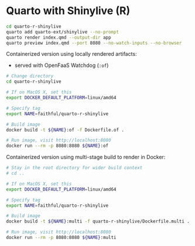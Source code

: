 # Quarto with Shinylive (R)

```bash
cd quarto-r-shinylive
quarto add quarto-ext/shinylive --no-prompt
quarto render index.qmd --output-dir app
quarto preview index.qmd --port 8080 --no-watch-inputs --no-browser
```

Containerized version using locally rendered artifacts:

- served with OpenFaaS Watchdog (`:of`)

```bash
# Change directory
cd quarto-r-shinylive

# If on MacOS X, set this
export DOCKER_DEFAULT_PLATFORM=linux/amd64

# Specify tag
export NAME=faithful/quarto-r-shinylive

# Build image
docker build -t ${NAME}:of -f Dockerfile.of .

# Run image, visit http://localhost:8080
docker run --rm -p 8080:8080 ${NAME}:of
```

Containerized version using multi-stage build to render in Docker:

```bash
# Stay in the root directory for wider build context
# cd ..

# If on MacOS X, set this
export DOCKER_DEFAULT_PLATFORM=linux/amd64

# Specify tag
export NAME=faithful/quarto-r-shinylive

# Build image
docker build -t ${NAME}:multi -f quarto-r-shinylive/Dockerfile.multi .

# Run image, visit http://localhost:8080
docker run --rm -p 8080:8080 ${NAME}:multi
```
